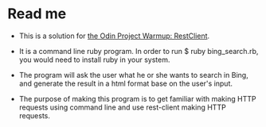 # Read me

- This is a solution for [the Odin Project Warmup: RestClient](https://www.theodinproject.com/courses/ruby-on-rails/lessons/let-s-get-building).

- It is a command line ruby program. In order to run $ ruby bing_search.rb, you would need to install ruby in your system.

- The program will ask the user what he or she wants to search in Bing, and generate the result in a html format base on the user's input.

- The purpose of making this program is to get familiar with making HTTP requests using command line and use rest-client making HTTP requests.
